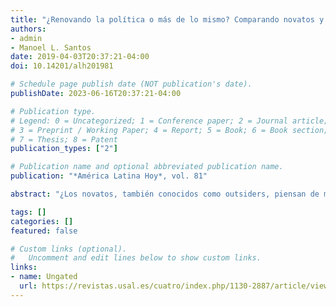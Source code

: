 ```yaml
---
title: "¿Renovando la política o más de lo mismo? Comparando novatos y políticos tradicionales en las legislaturas latinoamericanas"
authors:
- admin
- Manoel L. Santos
date: 2019-04-03T20:37:21-04:00
doi: 10.14201/alh201981

# Schedule page publish date (NOT publication's date).
publishDate: 2023-06-16T20:37:21-04:00

# Publication type.
# Legend: 0 = Uncategorized; 1 = Conference paper; 2 = Journal article;
# 3 = Preprint / Working Paper; 4 = Report; 5 = Book; 6 = Book section;
# 7 = Thesis; 8 = Patent
publication_types: ["2"]

# Publication name and optional abbreviated publication name.
publication: "*América Latina Hoy*, vol. 81"

abstract: "¿Los novatos, también conocidos como outsiders, piensan de manera diferente a los políticos tradicionales en las legislaturas latinoamericanas? Abordamos esta cuestión con un análisis de las opiniones de los parlamentarios a nivel individual, algo especialmente relevante en el contexto personalista de la política en América Latina. Utilizamos entrevistas realizadas en esta década con hasta 1.155 diputados en 17 países de la región atendiendo, concretamente, a las opiniones relacionadas con la percepción de la corrupción como un problema del país, el matrimonio entre personas del mismo sexo y la regulación estatal de la economía. Nuestro trabajo confirma la existencia de una diferencia entre novatos y políticos tradicionales, aunque esta sea solo marginal, yendo en contra del sentido común que apunta a una división más clara entre novatos y políticos tradicionales."

tags: []
categories: []
featured: false

# Custom links (optional).
#   Uncomment and edit lines below to show custom links.
links:
- name: Ungated
  url: https://revistas.usal.es/cuatro/index.php/1130-2887/article/view/alh201981730
---
```

